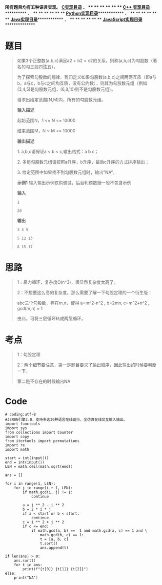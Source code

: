 **所有题目均有五种语言实现。
**[C实现目录](https://renjie.blog.csdn.net/article/details/129190260 "C实现目录")** 、
** ** ** ** ** ** **[C++
实现目录](https://blog.csdn.net/misayaaaaa/category_12036814.html "C++
实现目录")************** 、 ** ** ** ** ** **
**[Python实现目录](https://blog.csdn.net/misayaaaaa/category_12111005.html
"Python实现目录")************** 、 ** ** ** ** ** **
**[Java实现目录](https://blog.csdn.net/misayaaaaa/category_12111006.html
"Java实现目录")************** 、 ** ** ** ** ** **
**[JavaScript实现目录](https://blog.csdn.net/misayaaaaa/category_12199270.html
"JavaScript实现目录")****************

# 题目

> 如果3个正整数(a,b,c)满足a2 + b2 = c2的关系，则称(a,b,c)为勾股数（著名的勾三股四弦五），
>
>
> 为了探索勾股数的规律，我们定义如果勾股数(a,b,c)之间两两互质（即a与b，a与c，b与c之间均互质，没有公约数），则其为勾股数元组（例如(3,4,5)是勾股数元组，(6,8,10)则不是勾股数元组）。
>
> 请求出给定范围[N,M]内，所有的勾股数元组。
>
> **输入描述**
>
> 起始范围N，1 <= N <= 10000
>
> 结束范围M，N < M <= 10000
>
> **输出描述**
>
> 1\. a,b,c请保证a < b < c,输出格式：a b c；
>
> 2\. 多组勾股数元组请按照a升序，b升序，最后c升序的方式排序输出；
>
> 3\. 给定范围中如果找不到勾股数元组时，输出”NA“。
>
> **示例1** 输入输出示例仅供调试，后台判题数据一般不包含示例
>
> **输入**
>
> `1`
>
> `20`
>
> **输出**
>
> `3 4 5`
>
> `5 12 13`
>
> `8 15 17`

# 思路

> 1：暴力循环，复杂度O(n^3)，很显然复杂度太高了。
>
> 2：不想要这么高的复杂度，那么需要了解一下勾股定理的一个衍生版：
>
> abc三个勾股数，存在m,n，使得 a=m^2-n^2 , b=2mn, c=m^2+n^2 , gcd(m,n) = 1
>
> 由此，可将三层循环转成两层循环。

# 考点

> 1：勾股定理
>
> 2：两个细节要注意，第一是题目要求了输出顺序，因此输出的时候要判断一下。
>
> 第二是不存在的时候输出NA

# Code

    
    
    # coding:utf-8
    #JSRUN引擎2.0，支持多达30种语言在线运行，全仿真在线交互输入输出。 
    import functools
    import sys
    from collections import Counter
    import copy
    from itertools import permutations
    import re
    import math
    
    start = int(input())
    end = int(input())
    LEN = math.ceil(math.sqrt(end))
    
    ans = []
    
    for i in range(1, LEN):
        for j in range(i + 1, LEN):
            if math.gcd(i, j) != 1:
                continue
            
            a = j ** 2 - i ** 2
            b = 2 * i * j
            if a < start or b < start:
                continue
            c = i ** 2 + j ** 2
            if c <= end:
                if math.gcd(a, b) ==  1 and math.gcd(a, c) == 1 and \
                    math.gcd(b, c) == 1:
                    t = [a, b, c]
                    t.sort()
                    ans.append(t)
    
    if len(ans) > 0:
        ans.sort()
        for t in ans:
            print(f"{t[0]} {t[1]} {t[2]}")
    else:
        print("NA")
    

